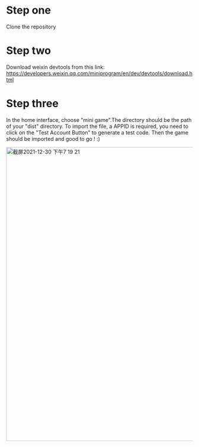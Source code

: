 # Step one
Clone the repository

# Step two
Download weixin devtools from this link: https://developers.weixin.qq.com/miniprogram/en/dev/devtools/download.html

# Step three
In the home interface, choose "mini game".The directory should be the path of your "dist" directory. To import the file, a APPID is required, you need to click on the "Test Account Button" to generate a test code. Then the game should be imported and good to go ! :)

<img width="794" alt="截屏2021-12-30 下午7 19 21" src="https://user-images.githubusercontent.com/62459234/147734161-5d2a5968-e1c3-4062-8311-5b36a5b654bd.png">
